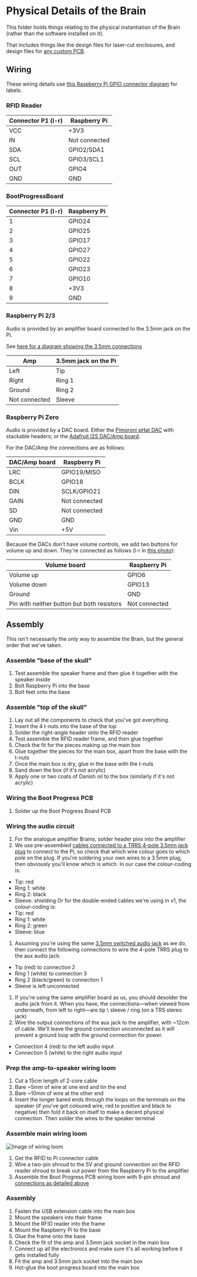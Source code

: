 # Physical Details of the Brain

This folder holds things relating to the physical instantiation of the Brain (rather than the software installed on it).

That includes things like the design files for laser-cut enclosures, and design files for [any custom PCB](BootProgressBoard/).

## Wiring

These wiring details use [this Raspberry Pi GPIO connector diagram](http://elinux.org/RPi_Low-level_peripherals#Model_A.2B.2C_B.2B_and_B2) for labels.

### RFID Reader

|Connector P1 (l-r)|Raspberry Pi|
|------------------|------------|
|VCC|+3V3|
|IN|Not connected|
|SDA|GPIO2/SDA1|
|SCL|GPIO3/SCL1|
|OUT|GPIO4|
|GND|GND|

### BootProgressBoard

|Connector P1 (l-r)|Raspberry Pi|
|------------------|------------|
|1|GPIO24|
|2|GPIO25|
|3|GPIO17|
|4|GPIO27|
|5|GPIO22|
|6|GPIO23|
|7|GPIO10|
|8|+3V3|
|9|GND|

### Raspberry Pi 2/3

Audio is provided by an amplifier board connected to the 3.5mm jack on the Pi.

See [here for a diagram showing the 3.5mm connections](http://www.raspberrypi-spy.co.uk/2014/07/raspberry-pi-model-b-3-5mm-audiovideo-jack/)

|Amp|3.5mm jack on the Pi|
|---|--------------------|
|Left|Tip|
|Right|Ring 1|
|Ground|Ring 2|
|Not connected|Sleeve|

### Raspberry Pi Zero

Audio is provided by a DAC board.  Either the [Pimoroni pHat DAC](https://shop.pimoroni.com/products/phat-dac) with stackable headers; or the [Adafruit I2S DAC/Amp board](https://learn.adafruit.com/adafruit-max98357-i2s-class-d-mono-amp/overview).

For the DAC/Amp the connections are as follows:

|DAC/Amp board|Raspberry Pi|
|-------------|------------|
|LRC|GPIO19/MISO|
|BCLK|GPIO18|
|DIN|SCLK/GPIO21|
|GAIN|Not connected|
|SD|Not connected|
|GND|GND|
|Vin|+5V|

Because the DACs don't have volume controls, we add two buttons for volume up and down.  They're connected as follows (l-r in [this photo](https://www.flickr.com/photos/amcewen/31221595945/)):

|Volume board|Raspberry Pi|
|------------|------------|
|Volume up|GPIO6|
|Volume down|GPIO13|
|Ground|GND|
|Pin with neither button but both resistors|Not connected|

## Assembly

This isn't necessarily the *only* way to assemble the Brain, but the general order that we've taken.

### Assemble "base of the skull"

1. Test assemble the speaker frame and then glue it together with the speaker inside
1. Bolt Raspberry Pi into the base
1. Bolt feet onto the base

### Assemble "top of the skull"

1. Lay out all the components to check that you've got everything.
1. Insert the 4 t-nuts into the base of the top
1. Solder the right-angle header onto the RFID reader
1. Test assemble the RFID reader frame, and then glue together
1. Check the fit for the pieces making up the main box
1. Glue together the pieces for the main box, apart from the base with the t-nuts
1. Once the main box is dry, glue in the base with the t-nuts
1. Sand down the box (if it's not acrylic)
1. Apply one or two coats of Danish oil to the box (similarly if it's not acrylic)

### Wiring the Boot Progress PCB

1. Solder up the Boot Progress Board PCB

### Wiring the audio circuit

1. For the analogue amplifier Brains, solder header pins into the amplifier
1. We use pre-assembled [cables connected to a TRRS 4-pole 3.5mm jack plug](http://uk.farnell.com/cliff-electronic-components/fc68122c/cable-assembly-jack-plug-4-way/dp/2470995?CMP=i-bf9f-00001000) to connect to the Pi, so check that which wire colour goes to which pole on the plug.  If you're soldering your own wires to a 3.5mm plug, then obviously you'll know which is which.  In our case the colour-coding is:
  * Tip: red
  * Ring 1: white
  * Ring 2: black
  * Sleeve: shielding
  Or for the double-ended cables we're using in v1, the colour-coding is:
  * Tip: red
  * Ring 1: white
  * Ring 2: green
  * Sleeve: blue
1. Assuming you're using the same [3.5mm switched audio jack](http://www.digikey.co.uk/product-detail/en/cui-inc/SJ1-3535/CP1-3535-ND/738693) as we do, then connect the following connections to wire the 4-pole TRRS plug to the aux audio jack:
  * Tip (red) to connection 2
  * Ring 1 (white) to connection 3
  * Ring 2 (black/green) to connection 1
  * Sleeve is left unconnected
1. If you're using the same amplifier board as us, you should desolder the audio jack from it.  When you have, the connections&mdash;when viewed from underneath, from left to right&mdash;are tip \ sleeve / ring (on a TRS stereo jack)
1. Wire the output connections of the aux jack to the amplifier, with ~12cm of cable.  We'll leave the ground connection unconnected as it will prevent a ground loop with the ground connection for power.
  * Connection 4 (red) to the left audio input
  * Connection 5 (white) to the right audio input

### Prep the amp-to-speaker wiring loom

1. Cut a 15cm length of 2-core cable
1. Bare ~5mm of wire at one end and tin the end
1. Bare ~10mm of wire at the other end
1. Insert the longer bared ends through the loops on the terminals on the speaker (if you've got coloured wire, red to positive and black to negative) then fold it back on itself to make a decent physical connection.  Then solder the wires to the speaker terminal

### Assemble main wiring loom

![Image of wiring loom](WiringLoom.png)

1. Get the RFID to Pi connector cable
1. Wire a two-pin shroud to the 5V and ground connection on the RFID reader shroud to break out power from the Raspberry Pi to the amplifier
1. Assemble the Boot Progress PCB wiring loom with 9-pin shroud and [connections as detailed above](#BootProgressBoard)

### Assembly
1. Fasten the USB extension cable into the main box
1. Mount the speakers into their frame
1. Mount the RFID reader into the frame
1. Mount the Raspberry Pi to the base
1. Glue the frame onto the base
1. Check the fit of the amp and 3.5mm jack socket in the main box
1. Connect up all the electronics and make sure it's all working before it gets installed fully
1. Fit the amp and 3.5mm jack socket into the main box
1. Hot-glue the boot progress board into the main box



